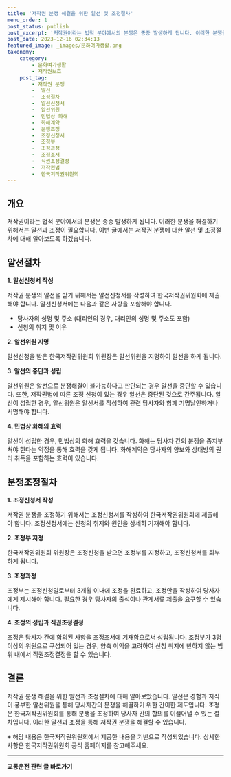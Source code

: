 ```yaml
---
title: '저작권 분쟁 해결을 위한 알선 및 조정절차'
menu_order: 1
post_status: publish
post_excerpt: '저작권이라는 법적 분야에서의 분쟁은 종종 발생하게 됩니다. 이러한 분쟁을 해결하기 위해서는 알선과 조정이 필요합니다. 이번 글에서는 저작권 분쟁에 대한 알선 및 조정절차에 대해 알아보도록 하겠습니다.'
post_date: 2023-12-16 02:34:13
featured_image: _images/문화여가생활.png
taxonomy:
    category:
        - 문화여가생활
        - 저작권보호
    post_tag:
        - 저작권 분쟁
        -  알선
        -  조정절차
        -  알선신청서
        -  알선위원
        -  민법상 화해
        -  화해계약
        -  분쟁조정
        -  조정신청서
        -  조정부
        -  조정과정
        -  조정조서
        -  직권조정결정
        -  저작권법
        -  한국저작권위원회
---
```



## 개요

저작권이라는 법적 분야에서의 분쟁은 종종 발생하게 됩니다. 이러한 분쟁을 해결하기 위해서는 알선과 조정이 필요합니다. 이번 글에서는 저작권 분쟁에 대한 알선 및 조정절차에 대해 알아보도록 하겠습니다.

## 알선절차

**1. 알선신청서 작성**

저작권 분쟁의 알선을 받기 위해서는 알선신청서를 작성하여 한국저작권위원회에 제출해야 합니다. 알선신청서에는 다음과 같은 사항을 포함해야 합니다.
- 당사자의 성명 및 주소 (대리인의 경우, 대리인의 성명 및 주소도 포함)
- 신청의 취지 및 이유

**2. 알선위원 지명**

알선신청을 받은 한국저작권위원회 위원장은 알선위원을 지명하여 알선을 하게 됩니다.

**3. 알선의 중단과 성립**

알선위원은 알선으로 분쟁해결이 불가능하다고 판단되는 경우 알선을 중단할 수 있습니다. 또한, 저작권법에 따른 조정 신청이 있는 경우 알선은 중단된 것으로 간주됩니다. 알선이 성립한 경우, 알선위원은 알선서를 작성하여 관련 당사자와 함께 기명날인하거나 서명해야 합니다.

**4. 민법상 화해의 효력**

알선이 성립한 경우, 민법상의 화해 효력을 갖습니다. 화해는 당사자 간의 분쟁을 종지부쳐야 한다는 약정을 통해 효력을 갖게 됩니다. 화해계약은 당사자의 양보와 상대방의 권리 취득을 포함하는 효력이 있습니다.

## 분쟁조정절차

**1. 조정신청서 작성**

저작권 분쟁을 조정하기 위해서는 조정신청서를 작성하여 한국저작권위원회에 제출해야 합니다. 조정신청서에는 신청의 취지와 원인을 상세히 기재해야 합니다.

**2. 조정부 지정**

한국저작권위원회 위원장은 조정신청을 받으면 조정부를 지정하고, 조정신청서를 회부하게 됩니다.

**3. 조정과정**

조정부는 조정신청일로부터 3개월 이내에 조정을 완료하고, 조정안을 작성하여 당사자에게 제시해야 합니다. 필요한 경우 당사자의 출석이나 관계서류 제출을 요구할 수 있습니다.

**4. 조정의 성립과 직권조정결정**

조정은 당사자 간에 합의된 사항을 조정조서에 기재함으로써 성립됩니다. 조정부가 3명 이상의 위원으로 구성되어 있는 경우, 양측 이익을 고려하여 신청 취지에 반하지 않는 범위 내에서 직권조정결정을 할 수 있습니다.

## 결론

저작권 분쟁 해결을 위한 알선과 조정절차에 대해 알아보았습니다. 알선은 경험과 지식이 풍부한 알선위원을 통해 당사자간의 분쟁을 해결하기 위한 간이한 제도입니다. 조정은 한국저작권위원회를 통해 분쟁을 조정하여 당사자 간의 합의를 이끌어낼 수 있는 절차입니다. 이러한 알선과 조정을 통해 저작권 분쟁을 해결할 수 있습니다.

※ 해당 내용은 한국저작권위원회에서 제공한 내용을 기반으로 작성되었습니다. 상세한 사항은 한국저작권위원회 공식 홈페이지를 참고해주세요.
<!-- wp:separator -->
<hr class="wp-block-separator has-alpha-channel-opacity"/>
<!-- /wp:separator -->

<!-- wp:group {"backgroundColor":"base","layout":{"type":"constrained"}} -->
<div class="wp-block-group has-base-background-color has-background"><!-- wp:paragraph {"align":"center","fontSize":"medium"} -->
<p class="has-text-align-center has-large-font-size"><strong>교통운전 관련 글 바로가기</strong></p>
<!-- /wp:paragraph -->


<!-- wp:latest-posts
{"categories":[{"id":1440,"count":19,"description":"","link":"https://uknowlaw.com/category/%ea%b5%90%ed%86%b5%ec%9a%b4%ec%a0%84/","name":"교통운전","slug":"교통운전","taxonomy":"category","parent":0,"meta":[],"_links":{"self":[{"href":"https://uknowlaw.com/wp-json/wp/v2/categories/1440"}],"collection":[{"href":"https://uknowlaw.com/wp-json/wp/v2/categories"}],"about":[{"href":"https://uknowlaw.com/wp-json/wp/v2/taxonomies/category"}],"wp:post_type":[{"href":"https://uknowlaw.com/wp-json/wp/v2/posts?categories=1440"}],"curies":[{"name":"wp","href":"https://api.w.org/{rel}","templated":true}]}}],"postsToShow":100,"excerptLength":28,"postLayout":"grid","columns":2,"featuredImageAlign":"left","featuredImageSizeSlug":"large","fontSize":"small"} /--></div>
<!-- /wp:group -->